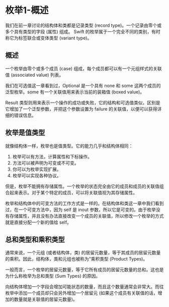 # 枚举1-概述

我们在前一章讨论的结构体和类都是记录类型 (record type)。一个记录由零个或多个具有类型的字段 (属性) 组成。
Swift 的枚举属于一个完全不同的类别，有时称它为标签联合或变体类型 (variant type)。


## 概述

一个枚举由零个或多个成员 (case) 组成，每个成员都可以有一个元组样式的关联值 (associated value) 列表。

我们在可选值这一章看到过，Optional 是一个具有 none 和 some 这两个成员的泛型枚举。some 有一个关联值用来表示当前的装箱值 (boxed value)。

Result 类型则用来表示一个操作的成功或失败，它的结构和可选值类似，区别是它增加了一个泛型参数，并把这个参数设置为 failure 的关联值，以便可以获得详细的错误信息。


## 枚举是值类型

就像结构体一样，枚举也是值类型。它的能力几乎和结构体相同：

1. 枚举可以有方法，计算属性和下标操作。
2. 方法可以被声明为可变或不可变。
3. 你可以为枚举实现扩展。
4. 枚举可以实现各种协议。

但是，枚举不能拥有存储属性。一个枚举的状态完全由它的成员和成员的关联值组合起来表示。对于某个特定的成员，可以将关联值视为其存储属性。

枚举和结构体中的可变方法的工作方式是一样的。在结构体和类这一章中我们看到过，在一个可变方法中，因为 self 是 inout 参数，所以它是可变的。由于枚举没有存储属性，并且没有办法直接改变一个成员的关联值，所以修改一个枚举的方式就是直接分配一个新的值给 self。


## 总和类型和乘积类型

通常来说，一个元组 (或者结构体，类) 的居留元数量，等于其成员的居留元数量的乘积。因此，结构体，类和元组也被称为“乘积类型 (Product Types)。

一般而言，一个枚举的居留元数量，等于它所有成员的居留元数量的总和。这也是为什么称枚举为总和类型 (Sum Types) 的原因。

向结构体增加一个字段会增加可能状态的数量，而且这个数量通常会非常大。而往枚举中添加一个成员却只会另外增加一个居留元 (如果这个成员有关联值的话，增加的数量就是关联值的居留元数量)。
